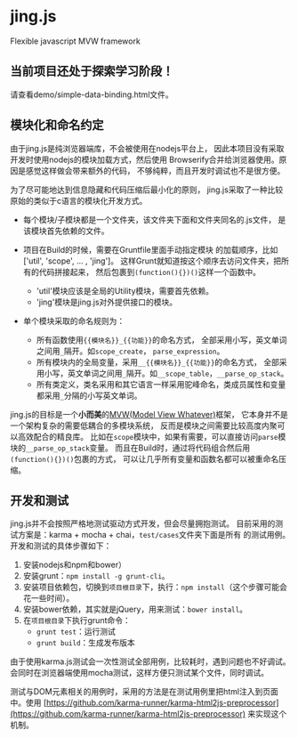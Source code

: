 jing.js
=======

Flexible javascript MVW framework

当前项目还处于探索学习阶段！
------

请查看demo/simple-data-binding.html文件。

模块化和命名约定
------
由于jing.js是纯浏览器端库，不会被使用在nodejs平台上，
因此本项目没有采取开发时使用nodejs的模块加载方式，然后使用
Browserify合并给浏览器使用。原因是感觉这样做会带来额外的代码，
不够纯粹，而且开发时调试也不是很方便。

为了尽可能地达到信息隐藏和代码压缩后最小化的原则，
jing.js采取了一种比较原始的类似于c语言的模块化开发方式。

* 每个模块/子模块都是一个文件夹，该文件夹下面和文件夹同名的.js文件，
  是该模块首先依赖的文件。

* 项目在Build的时候，需要在Gruntfile里面手动指定模块
  的加载顺序，比如['util', 'scope', ... , 'jing']。
  这样Grunt就知道按这个顺序去访问文件夹，把所有的代码拼接起来，
  然后包裹到`(function(){})()`这样一个函数中。

  * 'util'模块应该是全局的Utility模块，需要首先依赖。
  * 'jing'模块是jing.js对外提供接口的模块。

* 单个模块采取的命名规则为：

  * 所有函数使用`{{模块名}}_{{功能}}`的命名方式，
    全部采用小写，英文单词之间用`_`隔开。如`scope_create`， `parse_expression`。
  * 所有模块内的全局变量，采用`__{{模块名}}_{{功能}}`的命名方式，
    全部采用小写，英文单词之间用`_`隔开。如`__scope_table`，`__parse_op_stack`。
  * 所有类定义，类名采用和其它语言一样采用驼峰命名，类成员属性和变量都采用`_`分隔的小写英文单词。

jing.js的目标是一个**小而美**的[MVW(Model View Whatever)](http://stackoverflow.com/questions/13329485/mvw-what-does-it-stand-for)框架，
它本身并不是一个架构复杂的需要低耦合的多模块系统，
反而是模块之间需要比较高度内聚可以高效配合的精良库。
比如在`scope`模块中，如果有需要，可以直接访问`parse`模块的`__parse_op_stack`变量。
而且在Build时，通过将代码组合然后用`(function(){})()`包裹的方式，
可以让几乎所有变量和函数名都可以被重命名压缩。


开发和测试
----
jing.js并不会按照严格地测试驱动方式开发，但会尽量拥抱测试。
目前采用的测试方案是：karma + mocha + chai，`test/cases`文件夹下面是所有
的测试用例。开发和测试的具体步骤如下：

1. 安装nodejs和npm和bower）
2. 安装grunt：`npm install -g grunt-cli`。
3. 安装项目依赖包，切换到`项目根目录`下，执行：`npm install`（这个步骤可能会花一些时间）。
4. 安装bower依赖，其实就是jQuery，用来测试：`bower install`。
5. 在`项目根目录`下执行grunt命令：
   * `grunt test`：运行测试
   * `grunt build`：生成发布版本

由于使用karma.js测试会一次性测试全部用例，比较耗时，遇到问题也不好调试。会同时在浏览器端使用mocha测试，这样方便只测试某个文件，同时调试。

测试与DOM元素相关的用例时，采用的方法是在测试用例里把html注入到页面中。使用
[https://github.com/karma-runner/karma-html2js-preprocessor](https://github.com/karma-runner/karma-html2js-preprocessor)
来实现这个机制。

